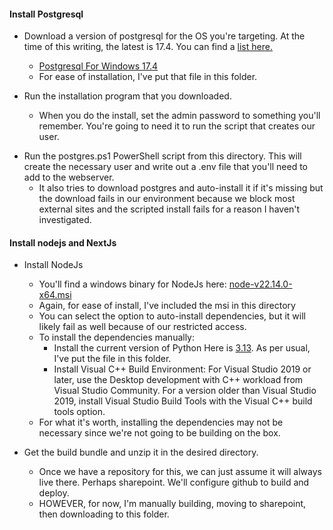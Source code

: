 #### Install Postgresql
* Download a version of postgresql for the OS you're targeting.  At the time of this writing, the latest is 17.4.  You can find a [list here.](https://www.enterprisedb.com/downloads/postgres-postgresql-downloads)
    - [Postgresql For Windows 17.4](https://sbp.enterprisedb.com/getfile.jsp?fileid=1259402)
    - For ease of installation, I've put that file in this folder.

* Run the installation program that you downloaded.
    - When you do the install, set the admin password to something you'll remember.  You're going to need it to run the script that creates our user.

- Run the postgres.ps1 PowerShell script from this directory. This will create the necessary user and write out a .env file that you'll need to add to the webserver.
    - It also tries to download postgres and auto-install it if it's missing but the download fails in our environment because we block most external sites and the scripted install fails for a reason I haven't investigated.


#### Install nodejs and NextJs

* Install NodeJs
    - You'll find a windows binary for NodeJs here: [node-v22.14.0-x64.msi](https://nodejs.org/en)
    - Again, for ease of install, I've included the msi in this directory
    - You can select the option to auto-install dependencies, but it will likely fail as well because of our restricted access.
    - To install the dependencies manually:
        - Install the current version of Python Here is [3.13](https://www.python.org/ftp/python/3.13.0/python-3.13.0-amd64.exe). As per usual, I've put the file in this folder.
        - Install Visual C++ Build Environment: For Visual Studio 2019 or later, use the Desktop development with C++ workload from Visual Studio Community. For a version older than Visual Studio 2019, install Visual Studio Build Tools with the Visual C++ build tools option.
    - For what it's worth, installing the dependencies may not be necessary since we're not going to be building on the box.

* Get the build bundle and unzip it in the desired directory.
    - Once we have a repository for this, we can just assume it will always live there.  Perhaps sharepoint.  We'll configure github to build and deploy.
    - HOWEVER, for now, I'm manually building, moving to sharepoint, then downloading to this folder.